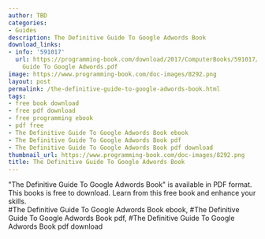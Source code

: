 ```yaml
---
author: TBD
categories:
- Guides
description: The Definitive Guide To Google Adwords Book
download_links:
- info: '591017'
  url: https://programming-book.com/download/2017/ComputerBooks/591017/The Definitive
    Guide To Google Adwords.pdf
image: https://www.programming-book.com/doc-images/8292.png
layout: post
permalink: /the-definitive-guide-to-google-adwords-book.html
tags:
- free book download
- free pdf download
- free programming ebook
- pdf free
- The Definitive Guide To Google Adwords Book ebook
- The Definitive Guide To Google Adwords Book pdf
- The Definitive Guide To Google Adwords Book pdf download
thumbnail_url: https://www.programming-book.com/doc-images/8292.png
title: The Definitive Guide To Google Adwords Book
---
```


 
<div class="item-desc text-justify">
  "The Definitive Guide To Google Adwords Book" is available in PDF format. This books is free to download. Learn from this free book and enhance your skills.
  <br>
  #The Definitive Guide To Google Adwords Book ebook, #The Definitive Guide To Google Adwords Book pdf, #The Definitive Guide To Google Adwords Book pdf download
</div>